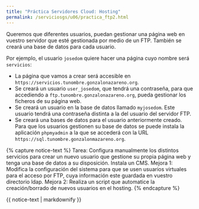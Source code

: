 ```yaml
---
title: "Práctica Servidores Cloud: Hosting"
permalink: /serviciosgs/u06/practica_ftp2.html
---
```


Queremos que diferentes usuarios, puedan gestionar una página web en vuestro servidor que esté gestionada por medio de un FTP. También se creará una base de datos para cada usuario.

Por ejemplo, el usuario `josedom` quiere hacer una página cuyo nombre será `servicios`:

* La página que vamos a crear será accesible en ``https://servicios.tunombre.gonzalonazareno.org``.
* Se creará un usuario ``user_josedom``, que tendrá una contraseña, para que accediendo a ``ftp.tunombre.gonzalonazareno.org``, pueda gestionar los ficheros de su página web.
* Se creará un usuario en la base de datos llamado `myjosedom`. Este usuario tendrá una contraseña distinta a la del usuario del servidor FTP.
* Se creará una bases de datos para el usuario anteriormente creado. Para que los usuarios gestionen su base de datos se puede instala la aplicación `phpmyadmin` a la que se accederá con la URL `https://sql.tunombre.gonzalonmazareno.org`.


{% capture notice-text %}
Tarea: Configura manualmente los distintos servicios para crear un nuevo usuario que gestione su propia página web y tenga una base de datos a su disposición. Instala un CMS.
Mejora 1: Modifica la configuración del sistema para que se usen usuarios virtuales para el acceso por FTP, cuya información este guardada en vuestro directorio ldap.
Mejora 2: Realiza un script que automatice la creación/borrado de nuevos usuarios en el hosting.
{% endcapture %}<div class="notice--info">{{ notice-text | markdownify }}</div>

